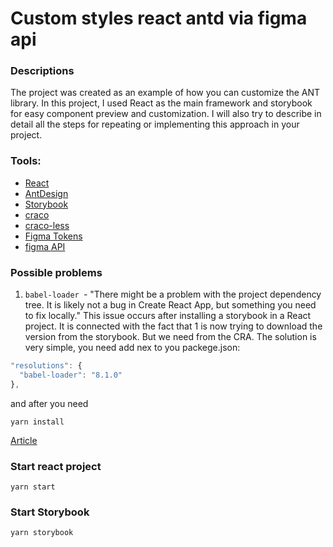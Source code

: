 # Custom styles react antd via figma api

### Descriptions
The project was created as an example of how you can customize the ANT library. In this project, I used React as the main framework and storybook for easy component preview and customization. I will also try to describe in detail all the steps for repeating or implementing this approach in your project.

### Tools:
* [React](https://reactjs.org/)
* [AntDesign](https://ant.design/)
* [Storybook](https://storybook.js.org/)
* [craco](https://www.npmjs.com/package/@craco/craco)
* [craco-less](https://www.npmjs.com/package/craco-less)
* [Figma Tokens](https://www.figma.com/community/plugin/843461159747178978/Figma-Tokens)
* [figma API](https://www.figma.com/developers/api)

### Possible problems
1) `babel-loader `- "There might be a problem with the project dependency tree.
It is likely not a bug in Create React App, but something you need to fix locally." This issue occurs after installing a storybook in a React project. It is connected with the fact that 1 is now trying to download the version from the storybook. But we need from the CRA. The solution is very simple, you need add nex to you packege.json:

```js
"resolutions": {
  "babel-loader": "8.1.0"
},
```

and after you need

```
yarn install
```
[Article](https://stackoverflow.com/questions/65280848/yarn-build-babel-loader-issues-with-storybook)


### Start react project

```
yarn start
```
### Start Storybook

```
yarn storybook
```
